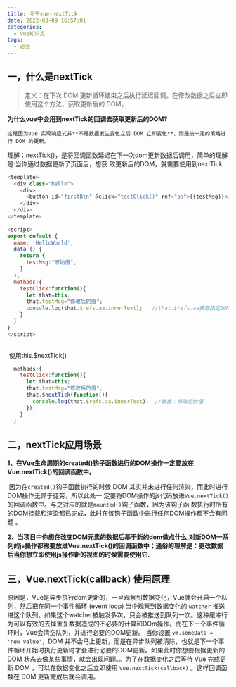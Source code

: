```yaml
---
title: 关于vue-nextTick
date: 2022-03-09 16:57:01
categories: 
  - vue知识点
tags: 
  - 必会
---
```


<!--more-->

## 一，什么是nextTick

> 定义：在下次 DOM 更新循环结束之后执行延迟回调。在修改数据之后立即使用这个方法，获取更新后的 DOM。

**为什么vue中会用到nextTick的回调去获取更新后的DOM?**

 	这是因为vue 实现响应式并**不是数据发生变化之后 DOM 立即变化**，而是按一定的策略进行 DOM 的更新。

  理解：nextTick()，是将回调函数延迟在下一次dom更新数据后调用，简单的理解是:当你通过数据更新了页面后，想获	取更新后的DOM，就需要使用到nextTick.

```javascript
<template>
  <div class="hello">
    <div>
      <button id="firstBtn" @click="testClick()" ref="aa">{{testMsg}}</button>
    </div>
  </div>
</template>
 
<script>
export default {
  name: 'HelloWorld',
  data () {
    return {
      testMsg:"原始值",
    }
  },
  methods:{
    testClick:function(){
      let that=this;
      that.testMsg="修改后的值";
      console.log(that.$refs.aa.innerText);   //that.$refs.aa获取指定DOM，输出：原始值
    }
  }
}
</script>
 
```

​       使用this.$nextTick()

```javascript
  methods:{
    testClick:function(){
      let that=this;
      that.testMsg="修改后的值";
      that.$nextTick(function(){
        console.log(that.$refs.aa.innerText);  //输出：修改后的值
      });
    }
  }
```



## 二，nextTick应用场景

​	**1、在Vue生命周期的created()钩子函数进行的DOM操作一定要放在Vue.nextTick()的回调函数中。**

​		因为在`created()`钩子函数执行的时候 DOM 其实并未进行任何渲染，而此时进行DOM操作无异于徒劳，所以此处一		定要将DOM操作的js代码放进`Vue.nextTick()`的回调函数中。与之对应的就是`mounted()`钩子函数，因为该钩子函		数执行时所有的DOM挂载和渲染都已完成，此时在该钩子函数中进行任何DOM操作都不会有问题 。

​	**2、当项目中你想在改变DOM元素的数据后基于新的dom做点什么,对新DOM一系列的js操作都需要放进Vue.nextTick()的回调函数中；通俗的理解是：更改数据后当你想立即使用js操作新的视图的时候需要使用它.**

## 三，Vue.nextTick(callback) 使用原理

原因是，Vue是异步执行dom更新的，一旦观察到数据变化，Vue就会开启一个队列，然后把在同一个事件循环 (event loop) 当中观察到数据变化的 `watcher` 推送进这个队列。如果这个watcher被触发多次，只会被推送到队列一次。这种缓冲行为可以有效的去掉重复数据造成的不必要的计算和DOm操作。而在下一个事件循环时，Vue会清空队列，并进行必要的DOM更新。
当你设置 `vm.someData = 'new value'`，DOM 并不会马上更新，而是在异步队列被清除，也就是下一个事件循环开始时执行更新时才会进行必要的DOM更新。如果此时你想要根据更新的 DOM 状态去做某些事情，就会出现问题。。为了在数据变化之后等待 Vue 完成更新 DOM ，可以在数据变化之后立即使用 `Vue.nextTick(callback)` 。这样回调函数在 DOM 更新完成后就会调用。

